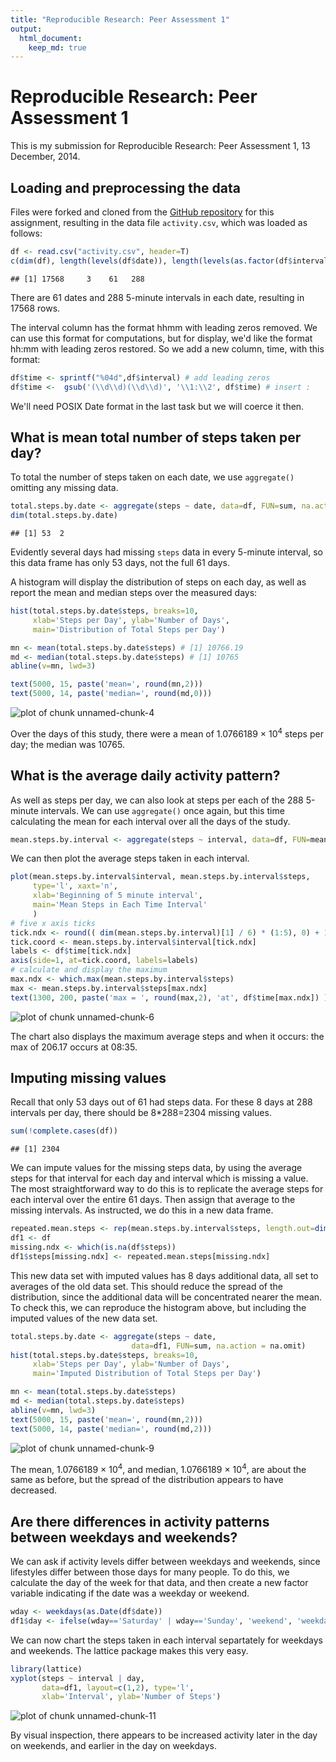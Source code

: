 ```yaml
---
title: "Reproducible Research: Peer Assessment 1"
output: 
  html_document:
    keep_md: true
---
```


# Reproducible Research: Peer Assessment 1

This is my submission for Reproducible Research: Peer Assessment 1, 13 December, 2014.




## Loading and preprocessing the data

Files were forked and cloned from the [GitHub repository](http://github.com/rdpeng/RepData_PeerAssessment1) for this assignment, resulting in the data file `activity.csv`, which was loaded as follows:

```r
df <- read.csv("activity.csv", header=T)
c(dim(df), length(levels(df$date)), length(levels(as.factor(df$interval))))
```

```
## [1] 17568     3    61   288
```
There are 61 dates and 288 5-minute intervals in each date, resulting in 17568 rows. 

The interval column has the format hhmm with leading zeros removed. We can use this format for computations, but for display, we'd like the format hh:mm with leading zeros restored. So we add a new column, time, with this format:

```r
df$time <- sprintf("%04d",df$interval) # add leading zeros
df$time <-  gsub('(\\d\\d)(\\d\\d)', '\\1:\\2', df$time) # insert :
```

We'll need POSIX Date format in the last task but we will coerce it then.





## What is mean total number of steps taken per day?

To total the number of steps taken on each date, we use `aggregate()` omitting any missing data. 

```r
total.steps.by.date <- aggregate(steps ~ date, data=df, FUN=sum, na.action=na.omit)
dim(total.steps.by.date) 
```

```
## [1] 53  2
```
Evidently several days had missing `steps` data in every 5-minute interval, so this data frame has only 53 days, not the full 61 days.

A histogram will display the distribution of steps on each day, as well as report the mean and median steps over the measured days:


```r
hist(total.steps.by.date$steps, breaks=10,
     xlab='Steps per Day', ylab='Number of Days',
     main='Distribution of Total Steps per Day')

mn <- mean(total.steps.by.date$steps) # [1] 10766.19
md <- median(total.steps.by.date$steps) # [1] 10765
abline(v=mn, lwd=3)

text(5000, 15, paste('mean=', round(mn,2))) 
text(5000, 14, paste('median=', round(md,0)))
```

![plot of chunk unnamed-chunk-4](figure/unnamed-chunk-4-1.png) 

Over the days of this study, there were a mean of 1.0766189 &times; 10<sup>4</sup> steps per day; the median was 10765.





## What is the average daily activity pattern?

As well as steps per day, we can also look at steps per each of the 288 5-minute intervals. We can use `aggregate()` once again, but this time calculating the mean for each interval over all the days of the study. 


```r
mean.steps.by.interval <- aggregate(steps ~ interval, data=df, FUN=mean, na.action = na.omit)
```
We can then plot the average steps taken in each interval.

```r
plot(mean.steps.by.interval$interval, mean.steps.by.interval$steps,
     type='l', xaxt='n',
     xlab='Beginning of 5 minute interval',
     main='Mean Steps in Each Time Interval'
     )
# five x axis ticks
tick.ndx <- round(( dim(mean.steps.by.interval)[1] / 6) * (1:5), 0) + 1
tick.coord <- mean.steps.by.interval$interval[tick.ndx]
labels <- df$time[tick.ndx]
axis(side=1, at=tick.coord, labels=labels)
# calculate and display the maximum
max.ndx <- which.max(mean.steps.by.interval$steps)
max <- mean.steps.by.interval$steps[max.ndx]
text(1300, 200, paste('max = ', round(max,2), 'at', df$time[max.ndx]) )
```

![plot of chunk unnamed-chunk-6](figure/unnamed-chunk-6-1.png) 

The chart also displays the maximum average steps and when it occurs: the max of 206.17 occurs at 08:35.





## Imputing missing values

Recall that only 53 days out of 61 had steps data. For these 8 days at 288 intervals per day, there should be 8*288=2304 missing values.

```r
sum(!complete.cases(df))
```

```
## [1] 2304
```

We can impute values for the missing steps data, by using the average steps for that interval for each day and interval which is missing a value. The most straightforward way to do this is to replicate the average steps for each interval over the entire 61 days. Then assign that average to the missing intervals. As instructed, we do this in a new data frame.

```r
repeated.mean.steps <- rep(mean.steps.by.interval$steps, length.out=dim(df)[1])
df1 <- df
missing.ndx <- which(is.na(df$steps))
df1$steps[missing.ndx] <- repeated.mean.steps[missing.ndx]
```

This new data set with imputed values has 8 days additional data, all set to averages of the old data set. This should reduce the spread of the distribution, since the additional data will be concentrated nearer the mean. To check this, we can reproduce the histogram above, but including the imputed values of the new data set.

```r
total.steps.by.date <- aggregate(steps ~ date,
                           data=df1, FUN=sum, na.action = na.omit)
hist(total.steps.by.date$steps, breaks=10,
     xlab='Steps per Day', ylab='Number of Days',
     main='Imputed Distribution of Total Steps per Day')

mn <- mean(total.steps.by.date$steps)
md <- median(total.steps.by.date$steps)
abline(v=mn, lwd=3)
text(5000, 15, paste('mean=', round(mn,2))) 
text(5000, 14, paste('median=', round(md,2)))
```

![plot of chunk unnamed-chunk-9](figure/unnamed-chunk-9-1.png) 

The mean, 1.0766189 &times; 10<sup>4</sup>, and median, 1.0766189 &times; 10<sup>4</sup>, are about the same as before, but the spread of the distribution appears to have decreased.







## Are there differences in activity patterns between weekdays and weekends?

We can ask if activity levels differ between weekdays and weekends, since lifestyles differ between those days for many people. To do this, we calculate the day of the week for that data, and then create a new factor variable indicating if the date was a weekday or weekend.

```r
wday <- weekdays(as.Date(df$date))
df1$day <- ifelse(wday=='Saturday' | wday=='Sunday', 'weekend', 'weekday')
```

We can now chart the steps taken in each interval separtately for weekdays and weekends. The lattice package makes this very easy.

```r
library(lattice)
xyplot(steps ~ interval | day, 
       data=df1, layout=c(1,2), type='l',
       xlab='Interval', ylab='Number of Steps')
```

![plot of chunk unnamed-chunk-11](figure/unnamed-chunk-11-1.png) 

By visual inspection, there appears to be increased activity later in the day on weekends, and earlier in the day on weekdays.


